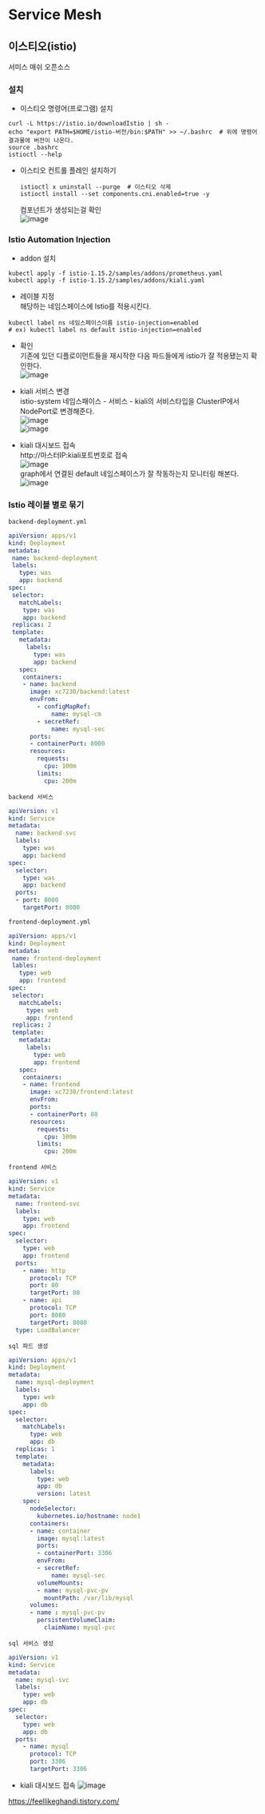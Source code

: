 # Service Mesh
## 이스티오(istio)
서미스 매쉬 오픈소스<br/>
### 설치
- 이스티오 명령어(프로그램) 설치
```shell
curl -L https://istio.io/downloadIstio | sh -
echo "export PATH=$HOME/istio-버전/bin:$PATH" >> ~/.bashrc  # 위에 명령어 결과물에 버전이 나온다.
source .bashrc
istioctl --help
```

- 이스티오 컨트롤 플레인 설치하기
    ```shell
    istioctl x uninstall --purge  # 이스티오 삭제
    istioctl install --set components.cni.enabled=true -y
    ```
    컴포넌트가 생성되는걸 확인<br/>
    ![image](./image/service_mesh/1.png)<br/>

### Istio Automation Injection
- addon 설치<br/>
```shell
kubectl apply -f istio-1.15.2/samples/addons/prometheus.yaml
kubectl apply -f istio-1.15.2/samples/addons/kiali.yaml
```

- 레이블 지정<br/>
해당하는 네임스페이스에 Istio를 적용시킨다.<br/>
```shell
kubectl label ns 네임스페이스이름 istio-injection=enabled
# ex) kubectl label ns default istio-injection=enabled
```
- 확인<br/>
기존에 있던 디플로이먼트들을 재시작한 다음 파드들에게 istio가 잘 적용됐는지 확인한다.<br/>
![image](./image/service_mesh/2.png)<br/>

- kiali 서비스 변경<br/>
istio-system 네임스패이스 - 서비스 - kiali의 서비스타입을 ClusterIP에서 NodePort로 변경해준다.<br/>
![image](./image/service_mesh/3.png)<br/>
![image](./image/service_mesh/4.png)<br/>

- kiali 대시보드 접속<br/>
http://마스터IP:kiali포트번호로 접속<br/>
![image](./image/service_mesh/5.png)<br/>
graph에서 연결된 default 네임스페이스가 잘 작동하는지 모니터링 해본다.<br/>
![image](./image/service_mesh/6.png)<br/>


### Istio 레이블 별로 묶기
`backend-deployment.yml`
```yaml
apiVersion: apps/v1
kind: Deployment
metadata:
 name: backend-deployment
 labels:
   type: was
   app: backend
spec:
 selector:
   matchLabels:
    type: was
    app: backend
 replicas: 2
 template:
   metadata:
     labels:
       type: was
       app: backend
   spec:
    containers:
    - name: backend
      image: xc7230/backend:latest
      envFrom:
        - configMapRef:
            name: mysql-cm
        - secretRef:
            name: mysql-sec
      ports:
      - containerPort: 8000
      resources:
        requests:
          cpu: 100m
        limits:
          cpu: 200m
```

`backend 서비스`
```yaml
apiVersion: v1
kind: Service
metadata:
  name: backend-svc
  labels:
    type: was
    app: backend  
spec:
  selector:
    type: was
    app: backend
  ports:
  - port: 8000
    targetPort: 8000
```
`frontend-deployment.yml`
```yaml
apiVersion: apps/v1
kind: Deployment
metadata:
 name: frontend-deployment
 lables:
   type: web
   app: frontend
spec:
 selector:
   matchLabels:
     type: web
     app: frontend
 replicas: 2
 template:
   metadata:
     labels:
       type: web
       app: frontend
   spec:
    containers:
    - name: frontend
      image: xc7230/frontend:latest
      envFrom:
      ports:
      - containerPort: 80
      resources:
        requests:
          cpu: 100m
        limits:
          cpu: 200m
```
`frontend 서비스`
```yaml
apiVersion: v1
kind: Service
metadata:
  name: frontend-svc
  labels:
    type: web
    app: frontend
spec:
  selector:
    type: web
    app: frontend
  ports:
    - name: http
      protocol: TCP
      port: 80
      targetPort: 80
    - name: api
      protocol: TCP
      port: 8080
      targetPort: 8080
  type: LoadBalancer
```
`sql 파드 생성`
```yaml
apiVersion: apps/v1
kind: Deployment
metadata:
  name: mysql-deployment
  labels:
    type: web
    app: db
spec:
  selector:
    matchLabels:
      type: web
      app: db
  replicas: 1
  template:
    metadata:
      labels:
        type: web
        app: db
        version: latest
    spec:
      nodeSelector:
        kubernetes.io/hostname: node1
      containers:
      - name: container
        image: mysql:latest
        ports:
        - containerPort: 3306
        envFrom:
        - secretRef:
            name: mysql-sec
        volumeMounts:
        - name: mysql-pvc-pv
          mountPath: /var/lib/mysql
      volumes:
      - name : mysql-pvc-pv
        persistentVolumeClaim:
          claimName: mysql-pvc
```

`sql 서비스 생성`

```yaml
apiVersion: v1
kind: Service
metadata:
  name: mysql-svc
  labels:
    type: web
    app: db
spec:
  selector:
    type: web
    app: db
  ports:
    - name: mysql
      protocol: TCP
      port: 3306
      targetPort: 3306
```


- kiali 대시보드 접속
![image](./image/service_mesh/7.png)<br/>

https://feellikeghandi.tistory.com/